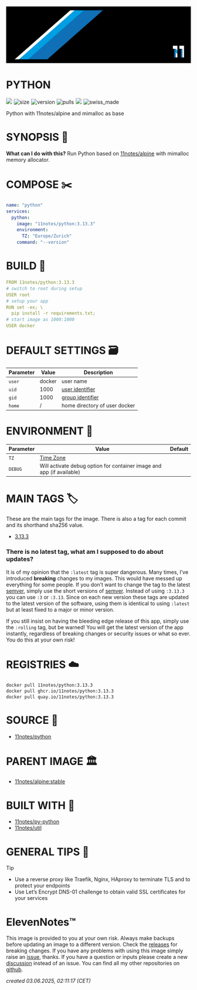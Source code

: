 ![banner](https://github.com/11notes/defaults/blob/main/static/img/banner.png?raw=true)

# PYTHON
[<img src="https://img.shields.io/badge/github-source-blue?logo=github&color=040308">](https://github.com/11notes/docker-PYTHON)![5px](https://github.com/11notes/defaults/blob/main/static/img/transparent5x2px.png?raw=true)![size](https://img.shields.io/docker/image-size/11notes/python/3.13.3?color=0eb305)![5px](https://github.com/11notes/defaults/blob/main/static/img/transparent5x2px.png?raw=true)![version](https://img.shields.io/docker/v/11notes/python/3.13.3?color=eb7a09)![5px](https://github.com/11notes/defaults/blob/main/static/img/transparent5x2px.png?raw=true)![pulls](https://img.shields.io/docker/pulls/11notes/python?color=2b75d6)![5px](https://github.com/11notes/defaults/blob/main/static/img/transparent5x2px.png?raw=true)[<img src="https://img.shields.io/github/issues/11notes/docker-PYTHON?color=7842f5">](https://github.com/11notes/docker-PYTHON/issues)![5px](https://github.com/11notes/defaults/blob/main/static/img/transparent5x2px.png?raw=true)![swiss_made](https://img.shields.io/badge/Swiss_Made-FFFFFF?labelColor=FF0000&logo=data:image/svg%2bxml;base64,PHN2ZyB2ZXJzaW9uPSIxIiB3aWR0aD0iNTEyIiBoZWlnaHQ9IjUxMiIgdmlld0JveD0iMCAwIDMyIDMyIiB4bWxucz0iaHR0cDovL3d3dy53My5vcmcvMjAwMC9zdmciPjxwYXRoIGQ9Im0wIDBoMzJ2MzJoLTMyeiIgZmlsbD0iI2YwMCIvPjxwYXRoIGQ9Im0xMyA2aDZ2N2g3djZoLTd2N2gtNnYtN2gtN3YtNmg3eiIgZmlsbD0iI2ZmZiIvPjwvc3ZnPg==)

Python with 11notes/alpine and mimalloc as base

# SYNOPSIS 📖
**What can I do with this?** Run Python based on [11notes/alpine](https://github.com/11notes/docker-alpine) with mimalloc memory allocator.

# COMPOSE ✂️
```yaml
name: "python"
services:
  python:
    image: "11notes/python:3.13.3"
    environment:
      TZ: "Europe/Zurich"
    command: "--version"
```

# BUILD 🚧
```yaml
FROM 11notes/python:3.13.3
# switch to root during setup
USER root
# setup your app
RUN set -ex; \
  pip install -r requirements.txt;
# start image as 1000:1000
USER docker
```

# DEFAULT SETTINGS 🗃️
| Parameter | Value | Description |
| --- | --- | --- |
| `user` | docker | user name |
| `uid` | 1000 | [user identifier](https://en.wikipedia.org/wiki/User_identifier) |
| `gid` | 1000 | [group identifier](https://en.wikipedia.org/wiki/Group_identifier) |
| `home` | / | home directory of user docker |

# ENVIRONMENT 📝
| Parameter | Value | Default |
| --- | --- | --- |
| `TZ` | [Time Zone](https://en.wikipedia.org/wiki/List_of_tz_database_time_zones) | |
| `DEBUG` | Will activate debug option for container image and app (if available) | |

# MAIN TAGS 🏷️
These are the main tags for the image. There is also a tag for each commit and its shorthand sha256 value.

* [3.13.3](https://hub.docker.com/r/11notes/python/tags?name=3.13.3)

### There is no latest tag, what am I supposed to do about updates?
It is of my opinion that the ```:latest``` tag is super dangerous. Many times, I’ve introduced **breaking** changes to my images. This would have messed up everything for some people. If you don’t want to change the tag to the latest [semver](https://semver.org/), simply use the short versions of [semver](https://semver.org/). Instead of using ```:3.13.3``` you can use ```:3``` or ```:3.13```. Since on each new version these tags are updated to the latest version of the software, using them is identical to using ```:latest``` but at least fixed to a major or minor version.

If you still insist on having the bleeding edge release of this app, simply use the ```:rolling``` tag, but be warned! You will get the latest version of the app instantly, regardless of breaking changes or security issues or what so ever. You do this at your own risk!

# REGISTRIES ☁️
```
docker pull 11notes/python:3.13.3
docker pull ghcr.io/11notes/python:3.13.3
docker pull quay.io/11notes/python:3.13.3
```

# SOURCE 💾
* [11notes/python](https://github.com/11notes/docker-PYTHON)

# PARENT IMAGE 🏛️
* [11notes/alpine:stable](https://hub.docker.com/r/11notes/alpine)

# BUILT WITH 🧰
* [11notes/py-python](https://github.com/11notes/fork-py-python)
* [11notes/util](https://github.com/11notes/docker-util)

# GENERAL TIPS 📌
> [!TIP]
>* Use a reverse proxy like Traefik, Nginx, HAproxy to terminate TLS and to protect your endpoints
>* Use Let’s Encrypt DNS-01 challenge to obtain valid SSL certificates for your services

# ElevenNotes™️
This image is provided to you at your own risk. Always make backups before updating an image to a different version. Check the [releases](https://github.com/11notes/docker-python/releases) for breaking changes. If you have any problems with using this image simply raise an [issue](https://github.com/11notes/docker-python/issues), thanks. If you have a question or inputs please create a new [discussion](https://github.com/11notes/docker-python/discussions) instead of an issue. You can find all my other repositories on [github](https://github.com/11notes?tab=repositories).

*created 03.06.2025, 02:11:17 (CET)*